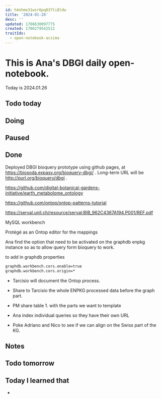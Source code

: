 ```yaml
---
id: h4nhme31wsr6pq037ti8ldw
title: '2024-01-26'
desc: ''
updated: 1706630097775
created: 1706279542512
traitIds:
  - open-notebook-acsima
---
```


# This is Ana's DBGI daily open-notebook.

Today is 2024.01.26

## Todo today

###
###

## Doing

## Paused

## Done

Deployed DBGI bioquery prototype using github pages, at https://biosoda.expasy.org/bioquery-dbgi/ . Long-term URL will be http://purl.org/bioquery/dbgi .



https://github.com/digital-botanical-gardens-initiative/earth_metabolome_ontology


https://github.com/ontop/ontop-patterns-tutorial

https://serval.unil.ch/resource/serval:BIB_962C4367A194.P001/REF.pdf


MySQL workbench

Protégé as an Ontop editor for the mappings



Ana find the option that need to be activated on the graphdb enpkg instance so as to allow query form bioquery to work.

to add in graphdb properties

```bash
graphdb.workbench.cors.enable=true
graphdb.workbench.cors.origin=*
```

- Tarcisio will document the Ontop process.
- Share to Tarcisio the whole ENPKG processed data before the graph part.
- PM share table 1. with the parts we want to template
- Ana index individual queries so they have their own URL


- Poke Adriano and Nico to see if we can align on the Swiss part of the KG.




## Notes

## Todo tomorrow

###
###
###


## Today I learned that

- 